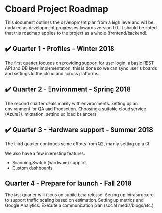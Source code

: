 # Cboard Project Roadmap

This document outlines the development plan from a high level and will be updated as development progresses towards version 1.0. It should be noted that this roadmap applies to the project as a whole (frontend/backend).

## ✔️ Quarter 1 - Profiles - Winter 2018
The first quarter focuses on providing support for user login, a basic REST API and DB layer implementation, this is done so we can sync user's boards and settings to the cloud and across platforms.

## ✔️ Quarter 2 - Environment - Spring 2018
The second quarter deals mainly with environments. Setting up an environment for QA and Production. Choosing a suitable cloud service (Azure?), migration, setting up load balancers.

## ✔️ Quarter 3 - Hardware support - Summer 2018
The third quarter continues some efforts from Q2, mainly setting up a CI.

We also have a few interesting features:
- Scanning/Switch (hardware) support.
- Custom dashboards

## Quarter 4 - Prepare for launch - Fall 2018
The last quarter will focus on public beta release.
Setting up infrastructure to support traffic scaling based on estimation. Setting up metrics and Google Analytics.
Execute a communication plan (social media/blogs/etc.)
